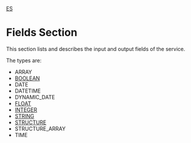 [ES](README-ES.md)
# Fields Section

This section lists and describes the input and output fields of the service.

The types are:

* ARRAY
* [BOOLEAN](type/BOOLEAN.md)
* DATE
* DATETIME
* DYNAMIC_DATE
* [FLOAT](type/FLOAT.md)
* [INTEGER](type/INTEGER.md)
* [STRING](type/STRING.md)
* [STRUCTURE](type/STRUCTURE.md)
* STRUCTURE_ARRAY
* TIME
